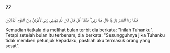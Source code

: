 ##### 77

<span class="ayah">فَلَمَّا رَءَا ٱلْقَمَرَ بَازِغًۭا قَالَ هَٰذَا رَبِّى ۖ فَلَمَّآ أَفَلَ قَالَ لَئِن لَّمْ يَهْدِنِى رَبِّى لَأَكُونَنَّ مِنَ ٱلْقَوْمِ ٱلضَّآلِّينَ</span>

<span class="ayah_translation">Kemudian tatkala dia melihat bulan terbit dia berkata: "Inilah Tuhanku". Tetapi setelah bulan itu terbenam, dia berkata: "Sesungguhnya jika Tuhanku tidak memberi petunjuk kepadaku, pastilah aku termasuk orang yang sesat".</span>

